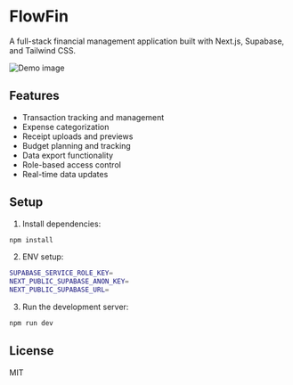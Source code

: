 # FlowFin

A full-stack financial management application built with Next.js, Supabase, and Tailwind CSS.

![Demo image](https://cloud-bs0lxq7a0-hack-club-bot.vercel.app/0image.png)

## Features

- Transaction tracking and management
- Expense categorization
- Receipt uploads and previews
- Budget planning and tracking
- Data export functionality
- Role-based access control
- Real-time data updates

## Setup

1. Install dependencies:
```bash
npm install
```

2. ENV setup:
```bash
SUPABASE_SERVICE_ROLE_KEY=
NEXT_PUBLIC_SUPABASE_ANON_KEY=
NEXT_PUBLIC_SUPABASE_URL=
```

3. Run the development server:
```bash
npm run dev
```


## License

MIT
